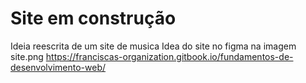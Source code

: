 # Site em construção
 Ideia reescrita de um site de musica
 Idea do site no figma na imagem site.png
https://franciscas-organization.gitbook.io/fundamentos-de-desenvolvimento-web/